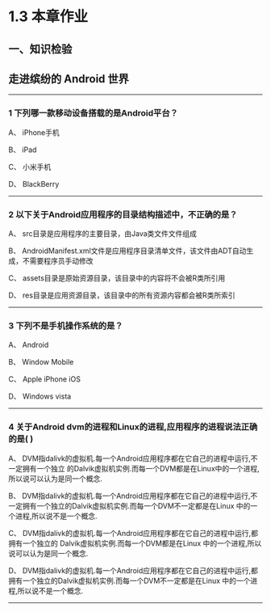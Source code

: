 # 1.3 本章作业

## 一、知识检验

> 
## 走进缤纷的 Android 世界

----

### 1 下列哪一款移动设备搭载的是Android平台？

A、 iPhone手机

B、 iPad

C、 小米手机

D、 BlackBerry

----

### 2 以下关于Android应用程序的目录结构描述中，不正确的是？

A、 src目录是应用程序的主要目录，由Java类文件文件组成

B、 AndroidManifest.xml文件是应用程序目录清单文件，该文件由ADT自动生成，不需要程序员手动修改

C、 assets目录是原始资源目录，该目录中的内容将不会被R类所引用

D、 res目录是应用资源目录，该目录中的所有资源内容都会被R类所索引

----

### 3 下列不是手机操作系统的是？

A、 Android

B、 Window Mobile

C、 Apple iPhone iOS

D、 Windows vista

----

### 4 关于Android dvm的进程和Linux的进程,应用程序的进程说法正确的是( )

A、 DVM指dalivk的虚拟机.每一个Android应用程序都在它自己的进程中运行,不一定拥有一个独立 的Dalvik虚拟机实例.而每一个DVM都是在Linux中的一个进程,所以说可以认为是同一个概念.

B、 DVM指dalivk的虚拟机.每一个Android应用程序都在它自己的进程中运行,不一定拥有一个独立的Dalvik虚拟机实例.而每一个DVM不一定都是在Linux 中的一个进程,所以说不是一个概念.

C、 DVM指dalivk的虚拟机.每一个Android应用程序都在它自己的进程中运行,都拥有一个独立的 Dalvik虚拟机实例.而每一个DVM都是在Linux 中的一个进程,所以说可以认为是同一个概念.

D、 DVM指dalivk的虚拟机.每一个Android应用程序都在它自己的进程中运行,都拥有一个独立的Dalvik虚拟机实例.而每一个DVM不一定都是在Linux 中的一个进程,所以说不是一个概念.

----

